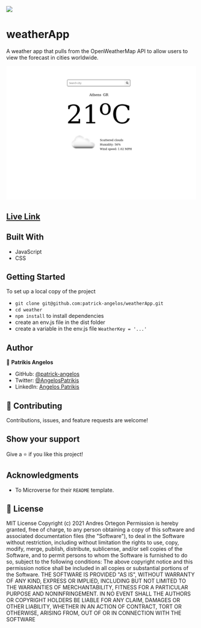 ![](https://img.shields.io/badge/Microverse-blueviolet)

# weatherApp

A weather app that pulls from the OpenWeatherMap API to allow users to view the forecast in 
cities worldwide.

![](./scrn/scrn.png)

## [Live Link](https://patrick-angelos.github.io/weather_private/)

## Built With

- JavaScript
- CSS

## Getting Started

To set up a local copy of the project

- `git clone git@github.com:patrick-angelos/weatherApp.git`
- `cd weather`
- `npm install` to install dependencies
- create an env.js file in the dist folder
- create a variable in the env.js file `WeatherKey = '...'`


## Author

👤 **Patrikis Angelos**

- GitHub: [@patrick-angelos](https://github.com/patrick-angelos)
- Twitter: [@AngelosPatrikis](https://twitter.com/AngelosPatrikis)
- LinkedIn: [Angelos Patrikis](https://www.linkedin.com/in/angelos-patrikis-a590a61b5/)

## 🤝 Contributing

Contributions, issues, and feature requests are welcome!

## Show your support

Give a ⭐️ if you like this project!

## Acknowledgments

- To Microverse for their `README` template.

## 📝 License

MIT License Copyright (c) 2021 Andres Ortegon Permission is hereby granted, free of charge, to any person obtaining a copy of this software and associated documentation files (the "Software"), to deal in the Software without restriction, including without limitation the rights to use, copy, modify, merge, publish, distribute, sublicense, and/or sell copies of the Software, and to permit persons to whom the Software is furnished to do so, subject to the following conditions: The above copyright notice and this permission notice shall be included in all copies or substantial portions of the Software. THE SOFTWARE IS PROVIDED "AS IS", WITHOUT WARRANTY OF ANY KIND, EXPRESS OR IMPLIED, INCLUDING BUT NOT LIMITED TO THE WARRANTIES OF MERCHANTABILITY, FITNESS FOR A PARTICULAR PURPOSE AND NONINFRINGEMENT. IN NO EVENT SHALL THE AUTHORS OR COPYRIGHT HOLDERS BE LIABLE FOR ANY CLAIM, DAMAGES OR OTHER LIABILITY, WHETHER IN AN ACTION OF CONTRACT, TORT OR OTHERWISE, ARISING FROM, OUT OF OR IN CONNECTION WITH THE SOFTWARE